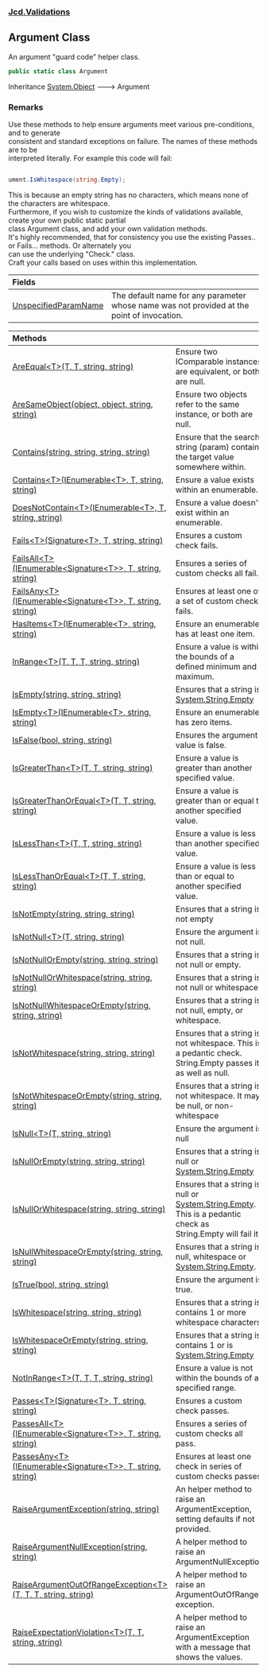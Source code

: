 ### [Jcd.Validations](Jcd_Validations.md 'Jcd.Validations')
## Argument Class
An argument "guard code" helper class.  
```csharp
public static class Argument
```

Inheritance [System.Object](https://docs.microsoft.com/en-us/dotnet/api/System.Object 'System.Object') &#129106; Argument  
### Remarks
Use these methods to help ensure arguments meet various pre-conditions, and to generate  
consistent and standard exceptions on failure. The names of these methods are to be  
interpreted literally. For example this code will fail:  
```csharp

ument.IsWhitespace(string.Empty);
```
  
This is because an empty string has no characters, which means none of the characters are whitespace.  
Furthermore, if you wish to customize the kinds of validations available, create your own public static partial  
class Argument class, and add your own validation methods.  
It's highly recommended, that for consistency you use the existing Passes.. or Fails... methods. Or alternately you  
can use the underlying "Check." class.  
Craft your calls based on uses within this implementation.  

| Fields | |
| :--- | :--- |
| [UnspecifiedParamName](Jcd_Validations_Argument_UnspecifiedParamName.md 'Jcd.Validations.Argument.UnspecifiedParamName') | The default name for any parameter whose name was not provided at the point of invocation.<br/> |

| Methods | |
| :--- | :--- |
| [AreEqual&lt;T&gt;(T, T, string, string)](Jcd_Validations_Argument_AreEqual_T_(T_T_string_string).md 'Jcd.Validations.Argument.AreEqual&lt;T&gt;(T, T, string, string)') | Ensure two IComparable instances are equivalent, or both are null.<br/> |
| [AreSameObject(object, object, string, string)](Jcd_Validations_Argument_AreSameObject(object_object_string_string).md 'Jcd.Validations.Argument.AreSameObject(object, object, string, string)') | Ensure two objects refer to the same instance, or both are null.<br/> |
| [Contains(string, string, string, string)](Jcd_Validations_Argument_Contains(string_string_string_string).md 'Jcd.Validations.Argument.Contains(string, string, string, string)') | Ensure that the search string (param) contains the target value somewhere within.<br/> |
| [Contains&lt;T&gt;(IEnumerable&lt;T&gt;, T, string, string)](Jcd_Validations_Argument_Contains_T_(System_Collections_Generic_IEnumerable_T__T_string_string).md 'Jcd.Validations.Argument.Contains&lt;T&gt;(System.Collections.Generic.IEnumerable&lt;T&gt;, T, string, string)') | Ensure a value exists within an enumerable.<br/> |
| [DoesNotContain&lt;T&gt;(IEnumerable&lt;T&gt;, T, string, string)](Jcd_Validations_Argument_DoesNotContain_T_(System_Collections_Generic_IEnumerable_T__T_string_string).md 'Jcd.Validations.Argument.DoesNotContain&lt;T&gt;(System.Collections.Generic.IEnumerable&lt;T&gt;, T, string, string)') | Ensure a value doesn't exist within an enumerable.<br/> |
| [Fails&lt;T&gt;(Signature&lt;T&gt;, T, string, string)](Jcd_Validations_Argument_Fails_T_(Jcd_Validations_Check_Signature_T__T_string_string).md 'Jcd.Validations.Argument.Fails&lt;T&gt;(Jcd.Validations.Check.Signature&lt;T&gt;, T, string, string)') | Ensures a custom check fails.<br/> |
| [FailsAll&lt;T&gt;(IEnumerable&lt;Signature&lt;T&gt;&gt;, T, string, string)](Jcd_Validations_Argument_FailsAll_T_(System_Collections_Generic_IEnumerable_Jcd_Validations_Check_Signature_T___T_string_string).md 'Jcd.Validations.Argument.FailsAll&lt;T&gt;(System.Collections.Generic.IEnumerable&lt;Jcd.Validations.Check.Signature&lt;T&gt;&gt;, T, string, string)') | Ensures a series of custom checks all fail.<br/> |
| [FailsAny&lt;T&gt;(IEnumerable&lt;Signature&lt;T&gt;&gt;, T, string, string)](Jcd_Validations_Argument_FailsAny_T_(System_Collections_Generic_IEnumerable_Jcd_Validations_Check_Signature_T___T_string_string).md 'Jcd.Validations.Argument.FailsAny&lt;T&gt;(System.Collections.Generic.IEnumerable&lt;Jcd.Validations.Check.Signature&lt;T&gt;&gt;, T, string, string)') | Ensures at least one of a set of custom checks fails.<br/> |
| [HasItems&lt;T&gt;(IEnumerable&lt;T&gt;, string, string)](Jcd_Validations_Argument_HasItems_T_(System_Collections_Generic_IEnumerable_T__string_string).md 'Jcd.Validations.Argument.HasItems&lt;T&gt;(System.Collections.Generic.IEnumerable&lt;T&gt;, string, string)') | Ensure an enumerable has at least one item.<br/> |
| [InRange&lt;T&gt;(T, T, T, string, string)](Jcd_Validations_Argument_InRange_T_(T_T_T_string_string).md 'Jcd.Validations.Argument.InRange&lt;T&gt;(T, T, T, string, string)') | Ensure a value is within the bounds of a defined minimum and maximum.<br/> |
| [IsEmpty(string, string, string)](Jcd_Validations_Argument_IsEmpty(string_string_string).md 'Jcd.Validations.Argument.IsEmpty(string, string, string)') | Ensures that a string is [System.String.Empty](https://docs.microsoft.com/en-us/dotnet/api/System.String.Empty 'System.String.Empty') |
| [IsEmpty&lt;T&gt;(IEnumerable&lt;T&gt;, string, string)](Jcd_Validations_Argument_IsEmpty_T_(System_Collections_Generic_IEnumerable_T__string_string).md 'Jcd.Validations.Argument.IsEmpty&lt;T&gt;(System.Collections.Generic.IEnumerable&lt;T&gt;, string, string)') | Ensure an enumerable has zero items.<br/> |
| [IsFalse(bool, string, string)](Jcd_Validations_Argument_IsFalse(bool_string_string).md 'Jcd.Validations.Argument.IsFalse(bool, string, string)') | Ensures the argument value is false.<br/> |
| [IsGreaterThan&lt;T&gt;(T, T, string, string)](Jcd_Validations_Argument_IsGreaterThan_T_(T_T_string_string).md 'Jcd.Validations.Argument.IsGreaterThan&lt;T&gt;(T, T, string, string)') | Ensure a value is greater than another specified value.<br/> |
| [IsGreaterThanOrEqual&lt;T&gt;(T, T, string, string)](Jcd_Validations_Argument_IsGreaterThanOrEqual_T_(T_T_string_string).md 'Jcd.Validations.Argument.IsGreaterThanOrEqual&lt;T&gt;(T, T, string, string)') | Ensure a value is greater than or equal to another specified value.<br/> |
| [IsLessThan&lt;T&gt;(T, T, string, string)](Jcd_Validations_Argument_IsLessThan_T_(T_T_string_string).md 'Jcd.Validations.Argument.IsLessThan&lt;T&gt;(T, T, string, string)') | Ensure a value is less than another specified value.<br/> |
| [IsLessThanOrEqual&lt;T&gt;(T, T, string, string)](Jcd_Validations_Argument_IsLessThanOrEqual_T_(T_T_string_string).md 'Jcd.Validations.Argument.IsLessThanOrEqual&lt;T&gt;(T, T, string, string)') | Ensure a value is less than or equal to another specified value.<br/> |
| [IsNotEmpty(string, string, string)](Jcd_Validations_Argument_IsNotEmpty(string_string_string).md 'Jcd.Validations.Argument.IsNotEmpty(string, string, string)') | Ensures that a string is not empty<br/> |
| [IsNotNull&lt;T&gt;(T, string, string)](Jcd_Validations_Argument_IsNotNull_T_(T_string_string).md 'Jcd.Validations.Argument.IsNotNull&lt;T&gt;(T, string, string)') | Ensure the argument is not null.<br/> |
| [IsNotNullOrEmpty(string, string, string)](Jcd_Validations_Argument_IsNotNullOrEmpty(string_string_string).md 'Jcd.Validations.Argument.IsNotNullOrEmpty(string, string, string)') | Ensures that a string is not null or empty.<br/> |
| [IsNotNullOrWhitespace(string, string, string)](Jcd_Validations_Argument_IsNotNullOrWhitespace(string_string_string).md 'Jcd.Validations.Argument.IsNotNullOrWhitespace(string, string, string)') | Ensures that a string is not null or whitespace.<br/> |
| [IsNotNullWhitespaceOrEmpty(string, string, string)](Jcd_Validations_Argument_IsNotNullWhitespaceOrEmpty(string_string_string).md 'Jcd.Validations.Argument.IsNotNullWhitespaceOrEmpty(string, string, string)') | Ensures that a string is not null, empty, or whitespace.<br/> |
| [IsNotWhitespace(string, string, string)](Jcd_Validations_Argument_IsNotWhitespace(string_string_string).md 'Jcd.Validations.Argument.IsNotWhitespace(string, string, string)') | Ensures that a string is not whitespace. This is a pedantic check. String.Empty passes it,<br/>as well as null.<br/> |
| [IsNotWhitespaceOrEmpty(string, string, string)](Jcd_Validations_Argument_IsNotWhitespaceOrEmpty(string_string_string).md 'Jcd.Validations.Argument.IsNotWhitespaceOrEmpty(string, string, string)') | Ensures that a string is not whitespace. It may be null, or non-whitespace<br/> |
| [IsNull&lt;T&gt;(T, string, string)](Jcd_Validations_Argument_IsNull_T_(T_string_string).md 'Jcd.Validations.Argument.IsNull&lt;T&gt;(T, string, string)') | Ensure the argument is null<br/> |
| [IsNullOrEmpty(string, string, string)](Jcd_Validations_Argument_IsNullOrEmpty(string_string_string).md 'Jcd.Validations.Argument.IsNullOrEmpty(string, string, string)') | Ensures that a string is null or [System.String.Empty](https://docs.microsoft.com/en-us/dotnet/api/System.String.Empty 'System.String.Empty') |
| [IsNullOrWhitespace(string, string, string)](Jcd_Validations_Argument_IsNullOrWhitespace(string_string_string).md 'Jcd.Validations.Argument.IsNullOrWhitespace(string, string, string)') | Ensures that a string is null or [System.String.Empty](https://docs.microsoft.com/en-us/dotnet/api/System.String.Empty 'System.String.Empty'). This is a pedantic check as<br/>String.Empty will fail it.<br/> |
| [IsNullWhitespaceOrEmpty(string, string, string)](Jcd_Validations_Argument_IsNullWhitespaceOrEmpty(string_string_string).md 'Jcd.Validations.Argument.IsNullWhitespaceOrEmpty(string, string, string)') | Ensures that a string is null, whitespace or [System.String.Empty](https://docs.microsoft.com/en-us/dotnet/api/System.String.Empty 'System.String.Empty').<br/> |
| [IsTrue(bool, string, string)](Jcd_Validations_Argument_IsTrue(bool_string_string).md 'Jcd.Validations.Argument.IsTrue(bool, string, string)') | Ensure the argument is true.<br/> |
| [IsWhitespace(string, string, string)](Jcd_Validations_Argument_IsWhitespace(string_string_string).md 'Jcd.Validations.Argument.IsWhitespace(string, string, string)') | Ensures that a string is contains 1 or more whitespace characters.<br/> |
| [IsWhitespaceOrEmpty(string, string, string)](Jcd_Validations_Argument_IsWhitespaceOrEmpty(string_string_string).md 'Jcd.Validations.Argument.IsWhitespaceOrEmpty(string, string, string)') | Ensures that a string is contains 1 or is [System.String.Empty](https://docs.microsoft.com/en-us/dotnet/api/System.String.Empty 'System.String.Empty') |
| [NotInRange&lt;T&gt;(T, T, T, string, string)](Jcd_Validations_Argument_NotInRange_T_(T_T_T_string_string).md 'Jcd.Validations.Argument.NotInRange&lt;T&gt;(T, T, T, string, string)') | Ensure a value is not within the bounds of a specified range.<br/> |
| [Passes&lt;T&gt;(Signature&lt;T&gt;, T, string, string)](Jcd_Validations_Argument_Passes_T_(Jcd_Validations_Check_Signature_T__T_string_string).md 'Jcd.Validations.Argument.Passes&lt;T&gt;(Jcd.Validations.Check.Signature&lt;T&gt;, T, string, string)') | Ensures a custom check passes.<br/> |
| [PassesAll&lt;T&gt;(IEnumerable&lt;Signature&lt;T&gt;&gt;, T, string, string)](Jcd_Validations_Argument_PassesAll_T_(System_Collections_Generic_IEnumerable_Jcd_Validations_Check_Signature_T___T_string_string).md 'Jcd.Validations.Argument.PassesAll&lt;T&gt;(System.Collections.Generic.IEnumerable&lt;Jcd.Validations.Check.Signature&lt;T&gt;&gt;, T, string, string)') | Ensures a series of custom checks all pass.<br/> |
| [PassesAny&lt;T&gt;(IEnumerable&lt;Signature&lt;T&gt;&gt;, T, string, string)](Jcd_Validations_Argument_PassesAny_T_(System_Collections_Generic_IEnumerable_Jcd_Validations_Check_Signature_T___T_string_string).md 'Jcd.Validations.Argument.PassesAny&lt;T&gt;(System.Collections.Generic.IEnumerable&lt;Jcd.Validations.Check.Signature&lt;T&gt;&gt;, T, string, string)') | Ensures at least one check in series of custom checks passes.<br/> |
| [RaiseArgumentException(string, string)](Jcd_Validations_Argument_RaiseArgumentException(string_string).md 'Jcd.Validations.Argument.RaiseArgumentException(string, string)') | An helper method to raise an ArgumentException, setting defaults if not provided.<br/> |
| [RaiseArgumentNullException(string, string)](Jcd_Validations_Argument_RaiseArgumentNullException(string_string).md 'Jcd.Validations.Argument.RaiseArgumentNullException(string, string)') | A helper method to raise an ArgumentNullException<br/> |
| [RaiseArgumentOutOfRangeException&lt;T&gt;(T, T, T, string, string)](Jcd_Validations_Argument_RaiseArgumentOutOfRangeException_T_(T_T_T_string_string).md 'Jcd.Validations.Argument.RaiseArgumentOutOfRangeException&lt;T&gt;(T, T, T, string, string)') | A helper method to raise an ArgumentOutOfRange exception.<br/> |
| [RaiseExpectationViolation&lt;T&gt;(T, T, string, string)](Jcd_Validations_Argument_RaiseExpectationViolation_T_(T_T_string_string).md 'Jcd.Validations.Argument.RaiseExpectationViolation&lt;T&gt;(T, T, string, string)') | A helper method to raise an ArgumentException with a message that shows the values.<br/> |
